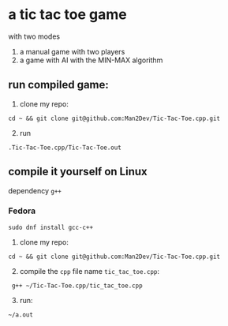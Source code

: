 # a tic tac toe game

with two modes 
1) a manual game with two players
2) a game with AI with the MIN-MAX algorithm

## run compiled game:
1. clone my repo:
````
cd ~ && git clone git@github.com:Man2Dev/Tic-Tac-Toe.cpp.git
````
2. run
````
.Tic-Tac-Toe.cpp/Tic-Tac-Toe.out
````

## compile it yourself on Linux
dependency `g++`

### Fedora
````
sudo dnf install gcc-c++
````
1. clone my repo:
````
cd ~ && git clone git@github.com:Man2Dev/Tic-Tac-Toe.cpp.git
````
2. compile the `cpp` file name `tic_tac_toe.cpp`:
````
 g++ ~/Tic-Tac-Toe.cpp/tic_tac_toe.cpp
````
3. run:
````
~/a.out
````
